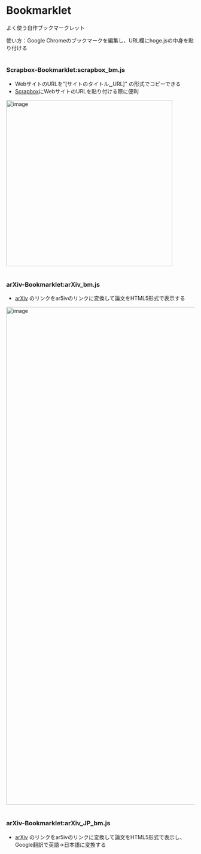 # Bookmarklet
よく使う自作ブックマークレット


使い方：Google Chromeのブックマークを編集し、URL欄にhoge.jsの中身を貼り付ける

#

### Scrapbox-Bookmarklet:scrapbox_bm.js
- WebサイトのURLを"[サイトのタイトル␣URL]" の形式でコピーできる
- [Scrapbox](https://scrapbox.io/)にWebサイトのURLを貼り付ける際に便利
<img width="444" alt="image" src="https://user-images.githubusercontent.com/106863979/222058670-200b47c3-755a-4ea7-9e94-7f8f34452d1a.png">


#

### arXiv-Bookmarklet:arXiv_bm.js
- [arXiv](https://arxiv.org/) のリンクをar5ivのリンクに変換して論文をHTML5形式で表示する
<img width="1331" alt="image" src="https://github.com/Hougan4/Scrapbox-Bookmarklet/assets/106863979/97791685-6d33-4296-88fb-bfc8c039066b">

#

### arXiv-Bookmarklet:arXiv_JP_bm.js
- [arXiv](https://arxiv.org/) のリンクをar5ivのリンクに変換して論文をHTML5形式で表示し、Google翻訳で英語→日本語に変換する
